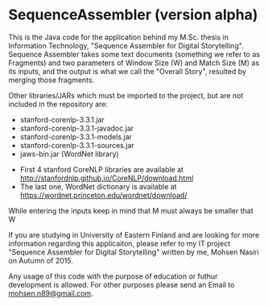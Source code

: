 # SequenceAssembler (version alpha)

This is the Java code for the application behind my M.Sc. thesis in Information Technology, "Sequence Assembler for Digital Storytelling".
Sequence Assembler takes some text documents (something we refer to as Fragments) and two parameters of Window Size (W) and Match Size (M) as its inputs, and the output is what we call the "Overall Story", resulted by merging those fragments.

Other libraries/JARs which must be imported to the project, but are not included in the repository are:

* stanford-corenlp-3.3.1.jar
* stanford-corenlp-3.3.1-javadoc.jar
* stanford-corenlp-3.3.1-models.jar
* stanford-corenlp-3.3.1-sources.jar
* jaws-bin.jar (WordNet library)

- First 4 stanford CoreNLP libraries are available at http://stanfordnlp.github.io/CoreNLP/download.html
- The last one, WordNet dictionary is available at https://wordnet.princeton.edu/wordnet/download/

While entering the inputs keep in mind that M must always be smaller that W


If you are studying in University of Eastern Finland and are looking for more information regarding this applicaiton,
please refer to my IT project "Sequence Assembler for Digital Storytelling" written by me, Mohsen Nasiri on Autumn of 2015.

Any usage of this code with the purpose of education or futhur development is allowed. For other purposes please send an Email to mohsen.n89@gmail.com.
